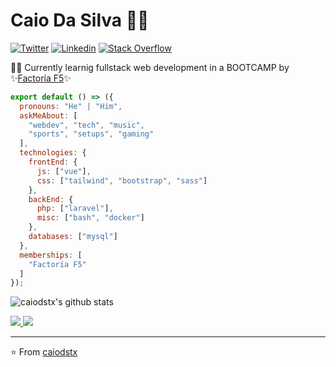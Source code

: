 # Caio Da Silva 👨‍💻

[![Twitter](https://img.shields.io/badge/-Twitter-222222?style=flat-square&logo=twitter&logoColor=white&link=https://twitter.com/)](https://twitter.com/)
[![Linkedin](https://img.shields.io/badge/-LinkedIn-222222?style=flat-square&logo=Linkedin&logoColor=white&link=https://www.linkedin.com/in/)](https://www.linkedin.com/in/)
[![Stack Overflow](https://img.shields.io/badge/-Stack%20Overflow-222222?style=flat-square&logo=stack-overflow&logoColor=white&link=https://stackoverflow.com/users/10780031/sudipto-ghosh)](https://stackoverflow.com/users/10780031/)

👨‍🎓 Currently learnig fullstack web development in a BOOTCAMP by ✨[Factoría F5](https://github.com/FactoriaF5-Asturias)✨
```js
export default () => ({
  pronouns: "He" | "Him",
  askMeAbout: [
    "webdev", "tech", "music",
    "sports", "setups", "gaming"
  ],
  technologies: {
    frontEnd: {
      js: ["vue"],
      css: ["tailwind", "bootstrap", "sass"]
    },
    backEnd: {
      php: ["laravel"],
      misc: ["bash", "docker"]
    },
    databases: ["mysql"]
  },
  memberships: [
    "Factoría F5"
  ]
});
```

![caiodstx's github stats](https://github-readme-stats.vercel.app/api?username=caiodstx&hide=contribs,prs&count_private=true&show_icons=true)

<a href="https://github.com/caiodstx">
  <img src="https://img.shields.io/github/followers/caiodstx">
</a>
<a href="https://github.com/caiodst">
   <img src="https://komarev.com/ghpvc/?username=caiodstx">
</a>

---

⭐️ From [caiodstx](https://github.com/caiodstx)
